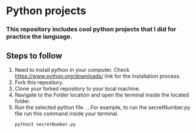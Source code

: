 # Python projects

### This repository includes cool python projects that I did for practice the language.

## Steps to follow

1. Need to install python in your computer. Check <https://www.python.org/downloads/> link for the installation process.
2. Fork this repository.
3. Clone your forked repository to your local machine.
4. Navigate to the Folder location and open the terminal inside the located folder.
5. Run the selected python file.
   ...For example, to run the secretNumber.py file run this command inside your terminal.
   ```
   python3 secretNumber.py
   ```
